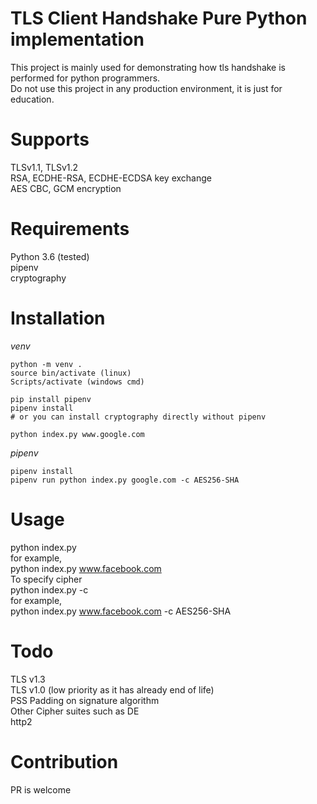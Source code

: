 # TLS Client Handshake Pure Python implementation #
This project is mainly used for demonstrating how tls handshake is performed for python programmers.    
Do not use this project in any production environment, it is just for education.    

# Supports #
TLSv1.1, TLSv1.2  
RSA, ECDHE-RSA, ECDHE-ECDSA key exchange  
AES CBC, GCM encryption  

# Requirements #
Python 3.6 (tested)  
pipenv  
cryptography  

# Installation #
*venv*  
```
python -m venv .
source bin/activate (linux)
Scripts/activate (windows cmd)

pip install pipenv
pipenv install
# or you can install cryptography directly without pipenv

python index.py www.google.com
```

*pipenv*
```
pipenv install
pipenv run python index.py google.com -c AES256-SHA
```

# Usage #
python index.py <domain>  
for example,  
python index.py www.facebook.com  
To specify cipher  
python index.py <domain> -c <cipher>  
for example,  
python index.py www.facebook.com -c AES256-SHA

# Todo #
TLS v1.3  
TLS v1.0 (low priority as it has already end of life)  
PSS Padding on signature algorithm  
Other Cipher suites such as DE  
http2  


# Contribution #
PR is welcome